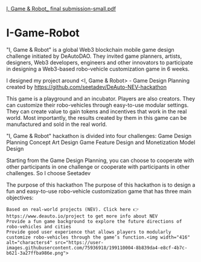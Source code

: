 [I, Game & Robot_ final submission-small.pdf](https://github.com/doubleoroos/I-Game-Robot/files/9905005/I.Game.Robot_.final.submission-small.pdf)
# I-Game-Robot
"I, Game & Robot" is a global Web3 blockchain mobile game design challenge initiated by DeAutoDAO. They invited game planners, artists, designers, Web3 developers, engineers and other innovators to participate in designing a Web3-based robo-vehicle customization game in 6 weeks.

I designed my project around <I, Game & Robot> - Game Design Planning created by https://github.com/seetadev/DeAuto-NEV-hackathon

This game is a playground and an incubator. Players are also creators. They can customize their robo-vehicles through easy-to-use modular settings. They can create value to gain tokens and incentives that work in the real world. Most importantly, the results created by them in this game can be manufactured and sold in the real world. 

"I, Game & Robot" hackathon is divided into four challenges: 
Game Design Planning
Concept Art Design
Game Feature Design
and Monetization Model Design

Starting from the Game Design Planning, you can choose to cooperate with other participants in one challenge or cooperate with participants in other challenges. So I choose Seetadev

The purpose of this hackathon
The purpose of this hackathon is to design a fun and easy-to-use robo-vehicle customization game that has three main objectives: 

    Based on real-world projects (NEV). Click here 👉 https://www.deauto.io/project to get more info about NEV
    Provide a fun game background to explore the future directions of robo-vehicles and cities
    Provide good user experience that allows players to modularly customize robo-vehicles through the game’s function.<img width="416" alt="characters4" src="https://user-images.githubusercontent.com/75936918/199110004-8b839da4-e8cf-4b7c-b621-3a27ffba986e.png">

